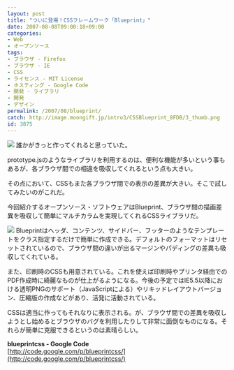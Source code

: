 ```yaml
---
layout: post
title: "ついに登場！CSSフレームワーク「Blueprint」"
date: 2007-08-08T09:00:18+09:00
categories:
- Web
- オープンソース
tags: 
- ブラウザ - Firefox
- ブラウザ - IE
- CSS
- ライセンス - MIT License
- ホスティング - Google Code
- 開発 - ライブラリ
- 開発
- デザイン
permalink: /2007/08/blueprint/
catch: http://image.moongift.jp/intro3/CSSBlueprint_8FDB/3_thumb.png
id: 3875
---
```

[![](http://image.moongift.jp/intro3/CSSBlueprint_8FDB/2_thumb1.png)](http://image.moongift.jp/intro3/CSSBlueprint_8FDB/23.png) 誰かがきっと作ってくれると思っていた。   
  
prototype.jsのようなライブラリを利用するのは、便利な機能が多いという事もあるが、各ブラウザ間での相違を吸収してくれるという点も大きい。   
  
その点において、CSSもまた各ブラウザ間での表示の差異が大きい。そこで試してみたいのがこれだ。   
  
今回紹介するオープンソース・ソフトウェアはBlueprint、ブラウザ間の描画差異を吸収して簡単にマルチカラムを実現してくれるCSSライブラリだ。   
  
<!--more-->  
  
[![](http://image.moongift.jp/intro3/CSSBlueprint_8FDB/3_thumb.png)](http://image.moongift.jp/intro3/CSSBlueprint_8FDB/32.png) Blueprintはヘッダ、コンテンツ、サイドバー、フッターのようなテンプレートをクラス指定するだけで簡単に作成できる。デフォルトのフォーマットはリセットされているので、ブラウザ間の違いが出るマージンやパディングの差異も吸収してくれている。   
  
また、印刷時のCSSも用意されている。これを使えば印刷時やプリンタ経由でのPDF作成時に綺麗なものが仕上がるようになる。今後の予定ではIE5.5以降における透明PNGのサポート（JavaScriptによる）やリキッドレイアウトバージョン、圧縮版の作成などがあり、活発に活動されている。   
  
CSSは適当に作ってもそれなりに表示される。が、ブラウザ間での差異を吸収しようとし始めるとブラウザのバグを利用したりして非常に面倒なものになる。それらが簡単に克服できるというのは素晴らしい。   
  
**blueprintcss - Google Code**  
[http://code.google.com/p/blueprintcss/](http://code.google.com/p/blueprintcss/)